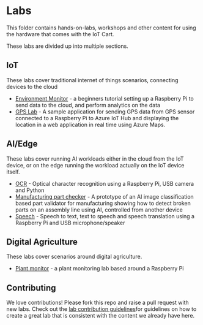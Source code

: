 # Labs

This folder contains hands-on-labs, workshops and other content for using the hardware that comes with the IoT Cart.

These labs are divided up into multiple sections.

## IoT

These labs cover traditional internet of things scenarios, connecting devices to the cloud

* [Environment Monitor](./iot/environment-monitor/) - a beginners tutorial setting up a Raspberry Pi to send data to the cloud, and perform analytics on the data
* [GPS Lab](./iot/gps-lab/README.md) - A sample application for sending GPS data from GPS sensor connected to a Raspberry Pi to Azure IoT Hub and displaying the location in a web application in real time using Azure Maps.

## AI/Edge

These labs cover running AI workloads either in the cloud from the IoT device, or on the edge running the workload actually on the IoT device itself.

* [OCR](./ai-edge/vision/ocr/) - Optical character recognition using a Raspberry Pi, USB camera and Python
* [Manufacturing part checker](./ai-edge/vision/manufacturing-part-check/) - A prototype of an AI image classification based part validator for  manufacturing showing how to detect broken parts on an assembly line using AI, controlled from another device
* [Speech](./ai-edge/speech) - Speech to text, text to speech and speech translation using a Raspberry Pi and USB microphone/speaker

## Digital Agriculture

These labs cover scenarios around digital agriculture.

* [Plant monitor](./digital-agriculture/plant-monitor/) - a plant monitoring lab based around a Raspberry Pi

## Contributing

We love contributions! Please fork this repo and raise a pull request with new labs. Check out the [lab contribution guidelines](./lab_contribution_guidelines.md)for guidelines on how to create a great lab that is consistent with the content we already have here.
